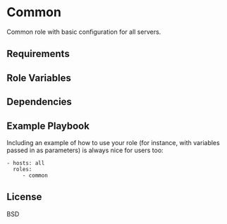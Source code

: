 Common
=========

Common role with basic configuration for all servers.

Requirements
------------


Role Variables
--------------


Dependencies
------------


Example Playbook
----------------

Including an example of how to use your role (for instance, with variables passed in as parameters) is always nice for users too:

    - hosts: all
      roles:
         - common

License
-------

BSD
